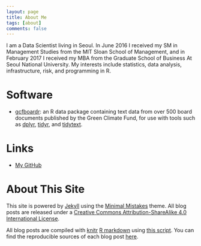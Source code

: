 ```yaml
---
layout: page
title: About Me
tags: [about]
comments: false
---
```


I am a Data Scientist living in Seoul. In June 2016 I received my SM in Management Studies from the MIT Sloan School of Management, and in February 2017 I received my MBA from the Graduate School of Business At Seoul National University. My interests include statistics, data analysis, infrastructure, risk, and programming in R.

Software
============

* [gcfboardr](http://github.com/ljodea/gcfboardr): an R data package containing text data from over 500 board documents published by the Green Climate Fund, for use with tools such as [dplyr](http://github.com/hadley/dplyr), [tidyr](http://github.com/hadley/tidyr), and [tidytext](https://github.com/juliasilge/tidytext).

Links
=====

* [My GitHub](https://github.com/ljodea)

About This Site
=========

This site is powered by [Jekyll](http://jekyllrb.com/) using the [Minimal Mistakes](http://mademistakes.com/minimal-mistakes/) theme. All blog posts are released under a [Creative Commons Attribution-ShareAlike 4.0 International License](http://creativecommons.org/licenses/by-sa/4.0/).

All blog posts are compiled with [knitr](http://yihui.name/knitr/) [R markdown](http://rmarkdown.rstudio.com/) using [this script](https://github.com/ljodea/ljodea.github.io/blob/master/_scripts/knitpages.R). You can find the reproducible sources of each blog post [here](https://github.com/ljodea/ljodea.github.io/tree/master/_R).

